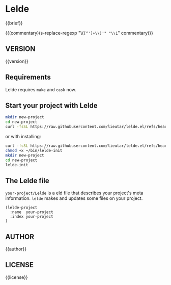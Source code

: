 # Lelde

{{brief}}

{{(commentary)(s-replace-regexp "\\(`[^']+\\)'" "\\1`" commentary)}}

## VERSION

{{version}}

## Requirements

Lelde requires `make` and `cask` now.


## Start your project with Lelde

``` bash
mkdir new-project
cd new-project
curl -fsSL https://raw.githubusercontent.com/lieutar/lelde.el/refs/heads/main/init.sh | bash

```

or with installing:

``` bash
curl -fsSL https://raw.githubusercontent.com/lieutar/lelde.el/refs/heads/main/init.sh > ~/bin/lelde-init
chmod +x ~/bin/lelde-init
mkdir new-project
cd new-project
lelde-init

```

## The Lelde file

`your-project/Lelde` is a eld file that describes your project's meta information.
`lelde` makes and updates some files on your project.

``` emacs-lisp
(lelde-project
  :name  your-project
  :index your-project
)
```


## AUTHOR

{{author}}

## LICENSE

{{license}}

